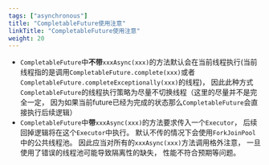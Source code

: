 ```yaml
---
tags: ["asynchronous"]
title: "CompletableFuture使用注意"
linkTitle: "CompletableFuture使用注意"
weight: 20
---
```


- `CompletableFuture`中**不带**`xxxAsync(xxx)`的方法默认会在当前线程执行(当前线程指的是调用`CompletableFuture.complete(xxx)`或者`CompletableFuture.completeExceptionally(xxx)`的线程)， 因此此种方式`CompletableFuture`的线程执行策略为尽量不切换线程（这里的尽量并不是完全一定， 因为如果当前future已经为完成的状态那么`CompletableFuture`会直接执行后续逻辑）
- `CompletableFuture`中**带**`xxxAsync(xxx)`的方法要求传入一个`Executor`， 后续回掉逻辑将在这个`Executor`中执行。 默认不传的情况下会使用`ForkJoinPool`中的公共线程池。 因此应当对所有的`xxxAsync(xxx)`方法调用格外注意， 一旦使用了错误的线程池可能导致隔离性的缺失， 性能不符合预期等问题。

